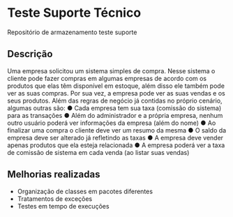 # Teste Suporte Técnico

Repositório de armazenamento teste suporte





## Descrição
Uma empresa solicitou um sistema simples de compra. Nesse sistema o cliente
pode fazer compras em algumas empresas de acordo com os produtos que elas têm
disponível em estoque, além disso ele também pode ver as suas compras. Por sua
vez, a empresa pode ver as suas vendas e os seus produtos.
Além das regras de negócio já contidas no próprio cenário, algumas outras são:
● Cada empresa tem sua taxa (comissão do sistema) para as transações
● Além do administrador e a própria empresa, nenhum outro usuário poderá ver
informações da empresa (além do nome)
● Ao finalizar uma compra o cliente deve ver um resumo da mesma
● O saldo da empresa deve ser alterado já refletindo as taxas
● A empresa deve vender apenas produtos que ela esteja relacionada
● A empresa poderá ver a taxa de comissão de sistema em cada venda (ao listar
suas vendas)
## Melhorias realizadas

- Organização de classes em pacotes diferentes
- Tratamentos de exceções
- Testes em tempo de execuções





